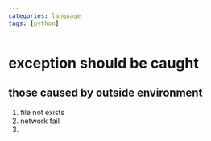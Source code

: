 ```yaml
---
categories: language
tags: [python]    
---
```

# exception should be caught
## those caused by outside environment
1. file not exists
2. network fail
3. 


